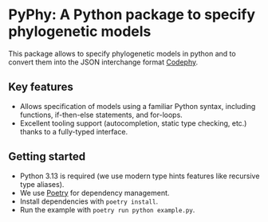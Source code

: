 # PyPhy: A Python package to specify phylogenetic models

This package allows to specify phylogenetic models in python and to convert them into the JSON interchange format [Codephy](https://github.com/CODEPhylo/codephy).

## Key features

- Allows specification of models using a familiar Python syntax, including functions, if-then-else statements, and for-loops.
- Excellent tooling support (autocompletion, static type checking, etc.) thanks to a fully-typed interface.

## Getting started

- Python 3.13 is required (we use modern type hints features like recursive type aliases).
- We use [Poetry](https://python-poetry.org/) for dependency management.
- Install dependencies with `poetry install`.
- Run the example with `poetry run python example.py`.
